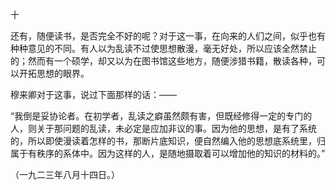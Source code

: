 十

  

还有，随便读书，是否完全不好的呢？对于这一事，在向来的人们之间，似乎也有种种意见的不同。有人以为乱读不过使思想散漫，毫无好处，所以应该全然禁止的；然而有一个硕学，却又以为在图书馆这些地方，随便涉猎书籍，散读各种，可以开拓思想的眼界。

穆来卿对于这事，说过下面那样的话：——

  

“我倒是妥协论者。在初学者，乱读之癖虽然颇有害，但既经修得一定的专门的人，则关于那问题的乱读，未必定是应加非议的事。因为他的思想，是有了系统的，所以即使漫读着怎样的书，那断片底知识，便自然编入他的思想底系统里，归属于有秩序的系体中。因为这样的人，是随地摄取着可以增加他的知识的材料的。”

  

（一九二三年八月十四日。）